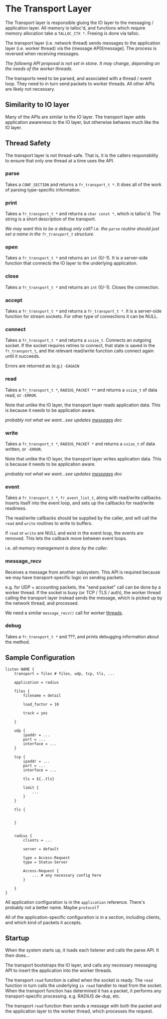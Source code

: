 # The Transport Layer

The Transport layer is responsible gluing the IO layer to the
messaging / application layer.  All memory is talloc'd, and functions
which require memory allocation take a `TALLOC_CTX *`.  Freeing is
done via talloc.

The transport layer (i.e. network thread) sends messages to the
application layer (i.e. worker thread) via the (message API)[message].
The process is reversed when receiving messages.

*The followng API proposal is not set in stone.  It may change,
 depending on the needs of the worker threads.*

The transports need to be parsed, and associated with a thread / event
loop.  They need to in turn send packets to worker threads.  All other
APIs are likely not necessary.

## Similarity to IO layer

Many of the APIs are similar to the IO layer.  The transport layer
adds application awareness to the IO layer, but otherwise behaves much
like the IO layer.

## Thread Safety

The transport layer is not thread-safe.  That is, it is the callers
responsbility to ensure that only one thread at a time uses the API.

### parse

Takes a `CONF_SECTION` and returns a `fr_transport_t *`.  It does all
of the work of parsing type-specific information.

### print

Takes a `fr_transport_t *` and returns a `char const *`, which is
talloc'd.  The string is a short description of the transport.

*We may want this to be a debug only call?  i.e. the `parse` routine
 should just set a name in the `fr_transport_t` structure.*

### open

Takes a `fr_transport_t *` and returns an `int` (0/-1).  It is a
server-side function that connects the IO layer to the underlying
application.

### close

Takes a `fr_transport_t *` and returns an `int` (0/-1).  Closes the
connection.

### accept

Takes a `fr_transport_t *` and returns a `fr_transport_t *`.  It is a
server-side function for stream sockets.  For other type of
connections it can be NULL.

### connect

Takes a `fr_transport_t *` and returns a `ssize_t`. Connects an
outgoing socket.  If the socket requires retries to connect, that
state is saved in the `fr_transport_t`, and the relevant read/write
function calls connect again until it succeeds.

Errors are returned as (e.g.) `-EAGAIN`

### read

Takes a `fr_transport_t *`, `RADIUS_PACKET **`
and returns a `ssize_t` of data read, or `-ERROR`.

Note that unlike the IO layer, the transport layer reads application
data.  This is because it needs to be application aware.

*probably not what we want...see updates [messages](message) doc*

### write

Takes a `fr_transport_t *`, `RADIUS_PACKET *`
and returns a `ssize_t` of data written, or `-ERROR`.

Note that unlike the IO layer, the transport layer writes application
data.  This is because it needs to be application aware.

*probably not what we want...see updates [messages](message) doc*

### event

Takes a `fr_transport_t *`, `fr_event_list_t`, along with read/write
callbacks.  Inserts itself into the event loop, and sets up the
callbacks for read/write readiness.

The read/write callbacks should be supplied by the caller, and will
call the `read` and `write` routines to write to buffers.

If `read` or `write` are NULL and exist in the event loop, the events
are removed.  This lets the callback move between event loops.

i.e. *all memory management is done by the caller*.

### message_recv

Receives a message from another subsystem.  This API is required
because we may have transport-specific logic on sending packets.

e.g. for UDP + accounting packets, the "send packet" call can be done
by a worker thread.  If the socket is busy (or TCP / TLS / auth), the
worker thread calling the transport layer instead sends the message,
which is picked up by the network thread, and processed.

We need a similar `message_recv()` call for worker [threads](threads).

### debug

Takes a `fr_transport_t *` and ???, and prints debugging information about the method.

## Sample Configuration

````
listen NAME {
	transport = files # files, udp, tcp, tls, ...

	application = radius

	files {
		filename = detail

		load_factor = 10

		track = yes

	}

	udp {
		ipaddr = ...
		port = ...
		interface = ...
	}

	tcp {
		ipaddr = ...
		port = ...
		interface = ...

		tls = ${..tls}

		limit {
			...
		}
	}

	tls {
		

	}


	radius {
		clients = ...

		server = default

		type = Access-Request
		type = Status-Server

		Access-Request {
			... # any necessary config here
		}

	}
}

````


All application configuration is in the `application` reference.
There's probably not a better name.  Maybe `protocol`?

All of the application-specific configuration is in a section,
including clients, and which kind of packets it accepts.

## Startup

When the system starts up, it loads each listener and calls the parse
API.  It then does...

The transport bootstraps the IO layer, and calls any necessary
messaging API to insert the application into the worker threads.

The transport `read` function is called when the socket is ready.  The
`read` function in turn calls the underlying `io read` handler to read
from the socket.  When the transport function has determined it has a
packet, it performs any transport-specific processing.  e.g. RADIUS
de-dup, etc.

The transport `read` function then sends a message with both the
packet and the application layer to the worker thread, which processes
the request.
